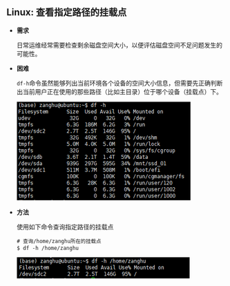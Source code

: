 ## Linux: 查看指定路径的挂载点

* **需求**

  日常运维经常需要检查剩余磁盘空间大小，以便评估磁盘空间不足问题发生的可能性。

* **困难**

  `df-h`命令虽然能够列出当前环境各个设备的空间大小信息，但需要先正确判断出当前用户正在使用的那些路径（比如主目录）位于哪个设备（挂载点）下。

  ![](/assets/lin055_01.png)

* **方法**

  使用如下命令查询指定路径的挂载点

  ```shell
  # 查询/home/zanghu所在的挂载点
  $ df -h /home/zanghu
  ```
  
  ![](/assets/lin055_02.png)

